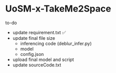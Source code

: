 # UoSM-x-TakeMe2Space

to-do
- update requirement.txt ✅
- update final file size
  - inferencing code (deblur_infer.py)
  - model
  - config.json
- upload final model and script
- update sourceCode.txt
